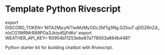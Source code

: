 # Template Python Rivescript
export DISCORD_TOKEN='MTA2MjcyNTIwMzMyODc2MTg3Ng.GZlnuT.qDDZ6hZA_nIzCG19tRMrR89POa3JkiodSjFdKo'
export WEATHER_API_KEY='60954b11253ebe87a778503a664b4481'

Python starter kit for building chatbot with Rivescript.
